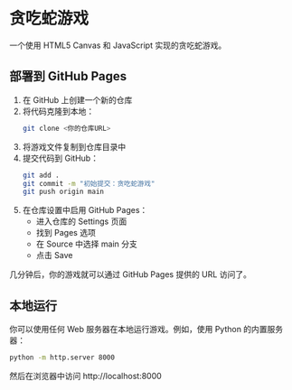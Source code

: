 # 贪吃蛇游戏

一个使用 HTML5 Canvas 和 JavaScript 实现的贪吃蛇游戏。

## 部署到 GitHub Pages

1. 在 GitHub 上创建一个新的仓库
2. 将代码克隆到本地：
   ```bash
   git clone <你的仓库URL>
   ```
3. 将游戏文件复制到仓库目录中
4. 提交代码到 GitHub：
   ```bash
   git add .
   git commit -m "初始提交：贪吃蛇游戏"
   git push origin main
   ```
5. 在仓库设置中启用 GitHub Pages：
   - 进入仓库的 Settings 页面
   - 找到 Pages 选项
   - 在 Source 中选择 main 分支
   - 点击 Save

几分钟后，你的游戏就可以通过 GitHub Pages 提供的 URL 访问了。

## 本地运行

你可以使用任何 Web 服务器在本地运行游戏。例如，使用 Python 的内置服务器：

```bash
python -m http.server 8000
```

然后在浏览器中访问 http://localhost:8000